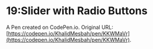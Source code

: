 # 19:Slider with Radio Buttons

A Pen created on CodePen.io. Original URL: [https://codepen.io/KhalidMesbah/pen/KKWMaVr](https://codepen.io/KhalidMesbah/pen/KKWMaVr).


